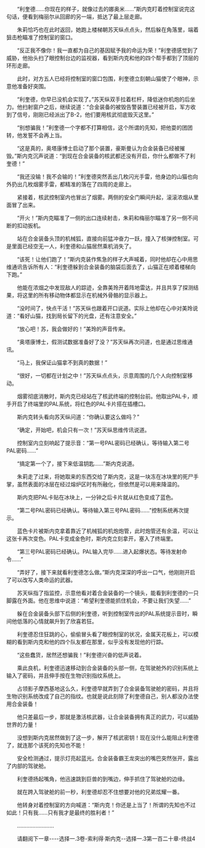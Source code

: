 <div class="read-content j_readContent" id="">
                <p>　　“利奎德……你现在的样子，就像过去的娜奥米……”斯内克盯着控制室说完这句话，便看到梅丽尔从回廊的另一端，抵达了最上层走廊。<p>　　朱莉恰巧也在此时返回，她跑上楼梯朝苏天纵点点头，然后躲在角落里，端着狙击枪瞄准了控制室的窗口。<p>　　“反正我不像你！我一直都为自己的基因赋予我的命运为荣！”利奎德感觉到了威胁，他抬头扫了眼控制台边的监视器，看到斯内克和他的四个帮手都到了顶层的环形走廊。<p>　　此时，对方五人已经将控制室的窗口包围，利奎德立刻朝山猫使了个眼神，示意他准备好突围。<p>　　“利奎德，你早已没机会实现了。”苏天纵双手拉着栏杆，降低迷你机炮的后坐力。他扫射窗户之后，继续说道：“合金装备的被毁告警装置已经被开启，军方收到了信号，刚刚已经派出了B-2，他们要用核武彻底毁灭这里。”<p>　　“别想骗我！”利奎德一个字都不打算相信，这个所谓的先知，把他耍的团团转，他发誓不会再上当。<p>　　“这是真的，奥塔康博士启动了那个装置，豪斯曼认为合金装备已经被摧毁。”斯内克沉声说道：“到现在合金装备的核武都还没有开启，你什么都做不了利奎德！”<p>　　“我还没输！我不会输的！”利奎德突然丢出几枚闪光手雷，他身边的山猫也向外扔出几枚烟雾手雷，都精准的落在了四周的走廊上。<p>　　紧接着，核武控制室内也冒出了烟雾。两侧的安全门瞬间升起，滚滚浓烟从里面冒了出来。<p>　　“开火！”斯内克瞄准了一侧的出口连续射击，朱莉和梅丽尔瞄准了另一侧不间断的扣动扳机。<p>　　站在合金装备头顶的机械狐，直接向前猛冲奋力一跃，撞入了核弹控制室。可是里面已经空无一人，利奎德和山猫居然乘机消失了。<p>　　“该死！让他们跑了！”斯内克装作焦急的样子大声喊着，同时他却在心中用思维通讯告诉所有人：“利奎德躲到合金装备的脑袋后面去了，山猫正在顺着楼梯向下跑。”<p>　　他能在浓烟之中发现敌人的踪迹，全靠美玲开着阵地雷达，并且共享了探测结果，将这里的所有移动物体都显示在机械外骨骼的显示器上。<p>　　“没时间了，快点干活！”苏天纵也跟着开口说道。实际上他却在心中对美玲说道：“看好山猫，找到局长留下的光盘，还有注意安全。”<p>　　“放心吧！苏，我会做好的！”美玲的声音传来。<p>　　“奥塔康博士，假测试数据准备好了没？”苏天纵再次问道，也是通过思维通讯。<p>　　“马上，我保证山猫拿不到真的数据！”<p>　　“很好，一切都在计划之中！”苏天纵点点头，示意周围的几个人向控制室移动。<p>　　烟雾彻底消散时，斯内克已经站在了核武终端的控制台前。他取出PAL卡，顺手开启了终端里的PAL系统，将红色的PAL卡片搭在插槽口。<p>　　斯内克转头看向苏天纵问道：“你确认要这么做吗？”<p>　　“确定，开始吧，机会只有一次！”苏天纵思维传讯说道。<p>　　控制室内立刻响起了提示音：“第一号PAL密码已经确认，等待输入第二号PAL密码……”<p>　　“搞定第一个了，接下来低温钥匙……”斯内克说道。<p>　　朱莉走了过来，将她取来的东西交给了斯内克，这是一块冻在冰块里的死尸手掌，虽然表面的冰层在经过熔炉区时有所融化，但依然是可以用来降温的。<p>　　斯内克把PAL卡贴在冰块上，一分钟之后卡片就从红色变成了蓝色。<p>　　“第二号PAL密码已经确认。等待输入第三号PAL密码……”控制系统再次提示。<p>　　蓝色卡片被斯内克拿着靠近了机械狐的机炮炮管，此时炮管还有余温，可以让这张卡再次变色。PAL卡变成金色时，斯内克立刻拿开，塞入了终端里。<p>　　“第三号PAL密码已经确认。PAL输入完毕……进入起爆状态。等待发射命令……”<p>　　“弄好了，接下来就看利奎德怎么做。”斯内克深深的呼出一口气，他刚刚开启了可以改写人类命运的武器。<p>　　苏天纵指了指监控，示意他看对着合金装备的一个镜头，能看到利奎德的一只脚露在外面。他在思维中说道：“希望利奎德能抓住机会，不要让我们失望……”<p>　　躲在合金装备头部下后侧的利奎德，听到控制室传出的PAL系统提示音时，瞬间他低落的心情就飙升到了欣喜若狂。<p>　　利奎德忍住狂跳的心，偷偷冒头看了眼控制室的状况，金属天花板上，可以模糊的看到斯内克和他的四个队友都在那里，似乎没有发现他的行踪。<p>　　“这些蠢货，居然还想骗我！”利奎德兴奋的低声说着。<p>　　乘此良机，利奎德迅速移动到合金装备的头部一侧，在驾驶舱外的识别系统上输入了密码，并且伸手按在生物识别指纹系统上。<p>　　占领影子摩西基地这么久，利奎德早就弄到了合金装备驾驶舱的密码，并且将生物识别系统改成了自己的指纹。也就是说此刻除了利奎德自己，别人都没办法使用合金装备！<p>　　他只差最后一步，那就是激活核武器，让合金装备拥有真正的武力，可以威胁世界的力量！<p>　　没想到斯内克居然做到了这一步，解开了核武密钥！现在没什么能阻止利奎德了，就连那个该死的先知也不能！<p>　　安全检测通过，提示灯亮起蓝光。合金装备霸王龙突出的嘴巴突然张开，露出了内部的驾驶舱。<p>　　利奎德扬起嘴角，他迅速跳到巨兽的到嘴边，伸手抓住了驾驶舱的边缘。<p>　　就在跨入驾驶舱的前一秒，利奎德却忍不住想要对他的兄弟炫耀一番。<p>　　他转身对着控制室的方向喊道：“斯内克！你还是上当了！所谓的先知也不过如此！只有我……只有我才是最终的胜利者！”<p>　　……………………<p>　　请翻阅下一章----选择一.3卷-索利得·斯内克--选择一.3第一百二十章-终战4<p> 
            </div>